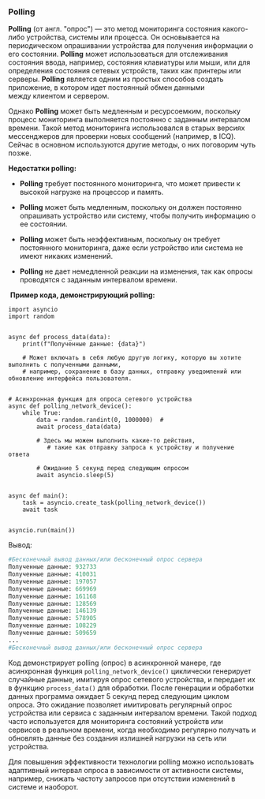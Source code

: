 ### Polling

**Polling** (от англ. "опрос") — это метод мониторинга состояния какого-либо устройства, системы или процесса. Он основывается на периодическом опрашивании устройства для получения информации о его состоянии. **Polling** может использоваться для отслеживания состояния ввода, например, состояния клавиатуры или мыши, или для определения состояния сетевых устройств, таких как принтеры или серверы. **Polling** является одним из простых способов создать приложение, в котором идет постоянный обмен данными между клиентом и сервером. 

Однако **Polling** может быть медленным и ресурсоемким, поскольку процесс мониторинга выполняется постоянно с заданным интервалом времени. Такой метод мониторинга использовался в старых версиях мессенджеров для проверки новых сообщений (например, в ICQ). Сейчас в основном используются другие методы, о них поговорим чуть позже. 

**Недостатки polling:** 

- **Polling** требует постоянного мониторинга, что может привести к высокой нагрузке на процессор и память.
    
- **Polling** может быть медленным, поскольку он должен постоянно опрашивать устройство или систему, чтобы получить информацию о ее состоянии.
    
- **Polling** может быть неэффективным, поскольку он требует постоянного мониторинга, даже если устройство или система не имеют никаких изменений.
    
- **Polling** не дает немедленной реакции на изменения, так как опросы проводятся с заданным интервалом времени.  
    

 **Пример кода, демонстрирующий polling:**

```
import asyncio
import random


async def process_data(data):
    print(f"Полученные данные: {data}")

    # Может включать в себя любую другую логику, которую вы хотите выполнить с полученными данными,
    # например, сохранение в базу данных, отправку уведомлений или обновление интерфейса пользователя.


# Асинхронная функция для опроса сетевого устройства
async def polling_network_device():
    while True:
        data = random.randint(0, 1000000)  #
        await process_data(data)

        # Здесь мы можем выполнить какие-то действия, 
           # такие как отправку запроса к устройству и получение ответа

        # Ожидание 5 секунд перед следующим опросом
        await asyncio.sleep(5)


async def main():
    task = asyncio.create_task(polling_network_device())
    await task


asyncio.run(main())
```

Вывод:

```python
#Бесконечный вывод данных/или бесконечный опрос сервера
Полученные данные: 932733
Полученные данные: 410031
Полученные данные: 197057
Полученные данные: 669969
Полученные данные: 161168
Полученные данные: 128569
Полученные данные: 146139
Полученные данные: 578905
Полученные данные: 108229
Полученные данные: 509659
...
#Бесконечный вывод данных/или бесконечный опрос сервера
```

Код демонстрирует polling (опрос) в асинхронной манере, где асинхронная функция `polling_network_device()` циклически генерирует случайные данные, имитируя опрос сетевого устройства, и передает их в функцию `process_data()` для обработки. После генерации и обработки данных программа ожидает 5 секунд перед следующим циклом опроса. Это ожидание позволяет имитировать регулярный опрос устройства или сервиса с заданным интервалом времени. Такой подход часто используется для мониторинга состояний устройств или сервисов в реальном времени, когда необходимо регулярно получать и обновлять данные без создания излишней нагрузки на сеть или устройства.

Для повышения эффективности технологии polling можно использовать адаптивный интервал опроса в зависимости от активности системы, например, снижать частоту запросов при отсутствии изменений в системе и наоборот. 
